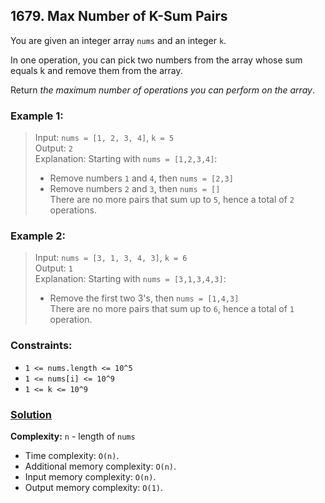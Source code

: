 ## 1679. Max Number of K-Sum Pairs

You are given an integer array `nums` and an integer `k`.

In one operation, you can pick two numbers from the array whose sum equals k and remove them from the array.

Return _the maximum number of operations you can perform on the array_.

### **Example 1:**
> Input: `nums = [1, 2, 3, 4]`, `k = 5`  
> Output: `2`  
> Explanation: Starting with `nums = [1,2,3,4]`:
> - Remove numbers `1` and `4`, then `nums = [2,3]`
> - Remove numbers `2` and `3`, then `nums = []`  
> There are no more pairs that sum up to `5`, hence a total of `2` operations.

### **Example 2:**
> Input: `nums = [3, 1, 3, 4, 3]`, `k = 6`  
> Output: `1`  
> Explanation: Starting with `nums = [3,1,3,4,3]`:
> - Remove the first two 3's, then `nums = [1,4,3]`  
> There are no more pairs that sum up to `6`, hence a total of `1` operation.

### **Constraints:**
* `1 <= nums.length <= 10^5`
* `1 <= nums[i] <= 10^9`
* `1 <= k <= 10^9`

### **[Solution](../src/main/java/ru/druzhininyy/leetcode/exercises/algorithms/problem1679/Solution.java)**

**Complexity:** `n` - length of `nums`

* Time complexity: `O(n)`.
* Additional memory complexity: `O(n)`.
* Input memory complexity: `O(n)`.
* Output memory complexity: `O(1)`.